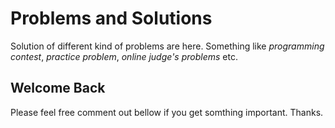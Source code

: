 # Problems and Solutions #
Solution of different kind of problems are here.
Something like *programming contest*, *practice problem*, *online judge's problems* etc.


## Welcome Back ##
Please feel free comment out bellow if you get somthing important.
Thanks.
